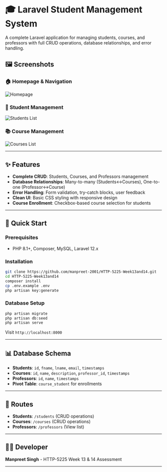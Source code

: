 # 🎓 Laravel Student Management System

A complete Laravel application for managing students, courses, and professors with full CRUD operations, database relationships, and error handling.

## 🖼️ Screenshots

### 🏠 Homepage & Navigation
![Homepage](screenshots/main-pages/welcome.png)

### 👥 Student Management
![Students List](screenshots/main-pages/students-index.png)

### 📚 Course Management
![Courses List](screenshots/main-pages/courses-index.png)

---

## ✨ Features

- **Complete CRUD**: Students, Courses, and Professors management
- **Database Relationships**: Many-to-many (Students↔Courses), One-to-one (Professor↔Course)
- **Error Handling**: Form validation, try-catch blocks, user feedback
- **Clean UI**: Basic CSS styling with responsive design
- **Course Enrollment**: Checkbox-based course selection for students

---

## 🚀 Quick Start

### **Prerequisites**
- PHP 8.1+, Composer, MySQL, Laravel 12.x

### **Installation**
```bash
git clone https://github.com/manpreet-2001/HTTP-5225-Week13and14.git
cd HTTP-5225-Week13and14
composer install
cp .env.example .env
php artisan key:generate
```

### **Database Setup**
```bash
php artisan migrate
php artisan db:seed
php artisan serve
```

Visit `http://localhost:8000`

---

## 📊 Database Schema

- **Students**: `id`, `fname`, `lname`, `email`, `timestamps`
- **Courses**: `id`, `name`, `description`, `professor_id`, `timestamps`
- **Professors**: `id`, `name`, `timestamps`
- **Pivot Table**: `course_student` for enrollments


---

## 🔗 Routes

- **Students**: `/students` (CRUD operations)
- **Courses**: `/courses` (CRUD operations)
- **Professors**: `/professors` (View list)

---

## 👨‍💻 Developer

**Manpreet Singh** - HTTP-5225 Week 13 & 14 Assessment

---

